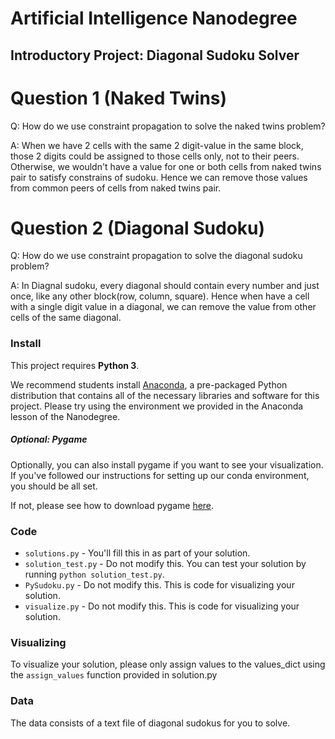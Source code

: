 # Artificial Intelligence Nanodegree
## Introductory Project: Diagonal Sudoku Solver

# Question 1 (Naked Twins)
Q: How do we use constraint propagation to solve the naked twins problem?

A:
When we have 2 cells with the same 2 digit-value in the same block, those 2 digits could be assigned to those cells only, not to their peers. Otherwise, we wouldn't have a value for one or both cells from naked twins pair to satisfy constrains of sudoku. Hence we can remove those values from common peers of cells from naked twins pair.

# Question 2 (Diagonal Sudoku)
Q: How do we use constraint propagation to solve the diagonal sudoku problem?

A:
In Diagnal sudoku, every diagonal should contain every number and just once, like any other block(row, column, square).
Hence when have a cell with a single digit value in a diagonal, we can remove the value from other cells of the same diagonal.

### Install

This project requires **Python 3**.

We recommend students install [Anaconda](https://www.continuum.io/downloads), a pre-packaged Python distribution that contains all of the necessary libraries and software for this project.
Please try using the environment we provided in the Anaconda lesson of the Nanodegree.

##### Optional: Pygame

Optionally, you can also install pygame if you want to see your visualization. If you've followed our instructions for setting up our conda environment, you should be all set.

If not, please see how to download pygame [here](http://www.pygame.org/download.shtml).

### Code

* `solutions.py` - You'll fill this in as part of your solution.
* `solution_test.py` - Do not modify this. You can test your solution by running `python solution_test.py`.
* `PySudoku.py` - Do not modify this. This is code for visualizing your solution.
* `visualize.py` - Do not modify this. This is code for visualizing your solution.

### Visualizing

To visualize your solution, please only assign values to the values_dict using the ```assign_values``` function provided in solution.py

### Data

The data consists of a text file of diagonal sudokus for you to solve.

